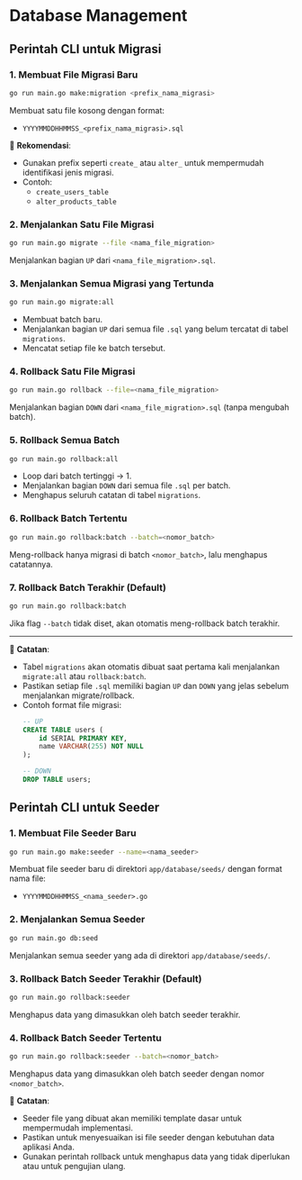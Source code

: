# Database Management

## Perintah CLI untuk Migrasi

### 1. Membuat File Migrasi Baru
```bash
go run main.go make:migration <prefix_nama_migrasi>
```
Membuat satu file kosong dengan format:
- `YYYYMMDDHHMMSS_<prefix_nama_migrasi>.sql`

📌 **Rekomendasi**:
- Gunakan prefix seperti `create_` atau `alter_` untuk mempermudah identifikasi jenis migrasi.
- Contoh:
    - `create_users_table`
    - `alter_products_table`

### 2. Menjalankan Satu File Migrasi
```bash
go run main.go migrate --file <nama_file_migration>
```
Menjalankan bagian `UP` dari `<nama_file_migration>.sql`.

### 3. Menjalankan Semua Migrasi yang Tertunda
```bash
go run main.go migrate:all
```
- Membuat batch baru.
- Menjalankan bagian `UP` dari semua file `.sql` yang belum tercatat di tabel `migrations`.
- Mencatat setiap file ke batch tersebut.

### 4. Rollback Satu File Migrasi
```bash
go run main.go rollback --file=<nama_file_migration>
```
Menjalankan bagian `DOWN` dari `<nama_file_migration>.sql` (tanpa mengubah batch).

### 5. Rollback Semua Batch
```bash
go run main.go rollback:all
```
- Loop dari batch tertinggi → 1.
- Menjalankan bagian `DOWN` dari semua file `.sql` per batch.
- Menghapus seluruh catatan di tabel `migrations`.

### 6. Rollback Batch Tertentu
```bash
go run main.go rollback:batch --batch=<nomor_batch>
```
Meng-rollback hanya migrasi di batch `<nomor_batch>`, lalu menghapus catatannya.

### 7. Rollback Batch Terakhir (Default)
```bash
go run main.go rollback:batch
```
Jika flag `--batch` tidak diset, akan otomatis meng-rollback batch terakhir.

---

📌 **Catatan**:
- Tabel `migrations` akan otomatis dibuat saat pertama kali menjalankan `migrate:all` atau `rollback:batch`.
- Pastikan setiap file `.sql` memiliki bagian `UP` dan `DOWN` yang jelas sebelum menjalankan migrate/rollback.
- Contoh format file migrasi:
    ```sql
    -- UP
    CREATE TABLE users (
        id SERIAL PRIMARY KEY,
        name VARCHAR(255) NOT NULL
    );

    -- DOWN
    DROP TABLE users;
    ```

## Perintah CLI untuk Seeder

### 1. Membuat File Seeder Baru
```bash
go run main.go make:seeder --name=<nama_seeder>
```
Membuat file seeder baru di direktori `app/database/seeds/` dengan format nama file:
- `YYYYMMDDHHMMSS_<nama_seeder>.go`

### 2. Menjalankan Semua Seeder
```bash
go run main.go db:seed
```
Menjalankan semua seeder yang ada di direktori `app/database/seeds/`.

### 3. Rollback Batch Seeder Terakhir (Default)
```bash
go run main.go rollback:seeder
```
Menghapus data yang dimasukkan oleh batch seeder terakhir.

### 4. Rollback Batch Seeder Tertentu
```bash
go run main.go rollback:seeder --batch=<nomor_batch>
```
Menghapus data yang dimasukkan oleh batch seeder dengan nomor `<nomor_batch>`.

📌 **Catatan**:
- Seeder file yang dibuat akan memiliki template dasar untuk mempermudah implementasi.
- Pastikan untuk menyesuaikan isi file seeder dengan kebutuhan data aplikasi Anda.
- Gunakan perintah rollback untuk menghapus data yang tidak diperlukan atau untuk pengujian ulang.
